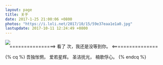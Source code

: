 ```yaml
---
layout: page
title: 关于
date: 2017-1-25 21:00:06 +0800
photos: "https://i.loli.net/2017/10/15/59e37eaa1e1a0.jpg"
lastupdate: 2017-10-11 12:24:49 +0800
---
```

![](https://blog-1259799643.cos.ap-shanghai.myqcloud.com/2020-06-28-%E9%95%BF%E8%B7%AF%E6%85%A2%E8%B5%B0.jpg)

<style>
div.container.sidebar-position-left {
 	background:url(/uploads/b2.jpg) !important;
    background-attachment:fixed !important;
    background-position:50% 50% !important;
	background-size: cover !important;
}
div#posts.posts-expand{
       margin-top: 0px;
   margin-bottom: 60px;
   padding: 25px;
   border: 1px solid #fff;
   /*-webkit-border-radius: 8px;*/
   /*-moz-border-radius: 8px;*/
   border-radius: 3px;
   -webkit-box-shadow: #666 0px 0px 10px !important;
   -moz-box-shadow: #666 0px 0px 10px !important;
   box-shadow: #666 0px 0px 10px !important;
   background: rgba(255,255,240, 1) !important;
   /*background: #fff;*/
   behavior: url(/images/PIE.htc);
   /*border: 1px solid rgba(128, 128, 128, 0.4);*/
/*   border-left: 1px solid darkgray;
   border-right: 1px solid darkgray;*/
   /*rgba(128, 128, 128, 0.4)*/ 
}

  span#busuanzi_value_site_uv.busuanzi-value{
    font-size: 25 !important;
   font-weight: 1000 !important;
}
</style>


<div align="center" style="margin-top:-20px">================&gt; 看了&nbsp;<font color="red"><span class="busuanzi-value" id="busuanzi_value_site_uv"></span></font>次，我还是没等到你。 &lt;================</div>



{% cq %}
吾独怅惘，
爱若星辉。
圣洁抚光，
楠歌俘心。
{% endcq %}





